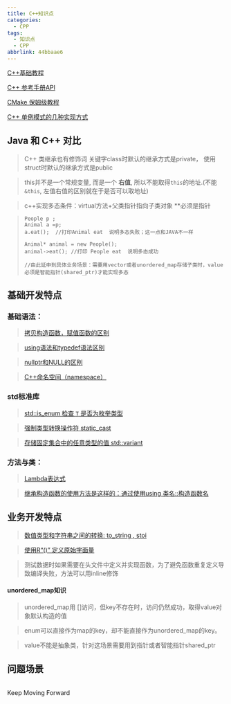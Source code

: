 ```yaml
---
title: C++知识点
categories:
  - CPP
tags:
  - 知识点
  - CPP
abbrlink: 44bbaae6
---
```




[C++基础教程](https://www.54benniao.com/cpp/rumen/2/)

[C++ 参考手册API](https://www.apiref.com/cpp-zh/index.html)

[CMake 保姆级教程](https://subingwen.cn/cmake/CMake-primer/)



[C++ 单例模式的几种实现方式](https://www.cnblogs.com/tengzijian/p/17473248.html)

<!-- more -->

## Java 和 C++ 对比

> C++ 类继承也有修饰词 关键字class时默认的继承方式是private， 使用struct时默认的继承方式是public

> this并不是一个常规变量, 而是一个 **右值**, 所以不能取得`this`的地址.(不能`&this`, 左值右值的区别就在于是否可以取地址)

> c++实现多态条件：virtual方法+父类指针指向子类对象 **必须是指针

> ```
> People p ;
> Animal a =p;
> a.eat();  //打印Animal eat  说明多态失败；这一点和JAVA不一样
> 
> Animal* animal = new People();
> animal->eat(); //打印 People eat  说明多态成功
> 
> //由此延申到具体业务场景：需要用vector或者unordered_map存储子类时，value必须是智能指针(shared_ptr)才能实现多态
> ```



## 基础开发特点

### 基础语法：

> [拷贝构造函数，赋值函数的区别](https://www.cnblogs.com/liushui-sky/p/7728902.html)

> [using语法和typedef语法区别](https://subingwen.cn/cpp/using/)

> [nullptr和NULL的区别](https://subingwen.cn/cpp/nullptr/)

> [C++命名空间（namespace）](https://www.54benniao.com/view/6326.html)



### std标准库

> [std::is_enum   检查 `T` 是否为枚举类型](https://www.apiref.com/cpp-zh/cpp/types/is_enum.html)

> [强制类型转换操作符 static_cast](https://www.cnblogs.com/QG-whz/p/4509710.html)

> [存储固定集合中的任意类型的值 std::variant](https://cloud.tencent.com/developer/article/2414270)



### 方法与类：

> [Lambda表达式](https://subingwen.cn/cpp/lambda/)

> [继承构造函数的使用方法是这样的：通过使用using 类名::构造函数名](https://subingwen.cn/cpp/construct/#2-%E7%BB%A7%E6%89%BF%E6%9E%84%E9%80%A0%E5%87%BD%E6%95%B0)





## 业务开发特点

> [数值类型和字符串之间的转换: to_string , stoi](https://subingwen.cn/cpp/convert/)

> [使用R“()” 定义原始字面量](https://subingwen.cn/cpp/R/)

> 测试数据时如果需要在头文件中定义并实现函数，为了避免函数重复定义导致编译失败，方法可以用inline修饰





#### unordered_map知识

> unordered_map用 []访问，但key不存在时，访问仍然成功，取得value对象默认构造的值

> enum可以直接作为map的key，却不能直接作为unordered_map的key。

> value不能是抽象类，针对这场景需要用到指针或者智能指针shared_ptr



## 问题场景

###### 





Keep Moving Forward
